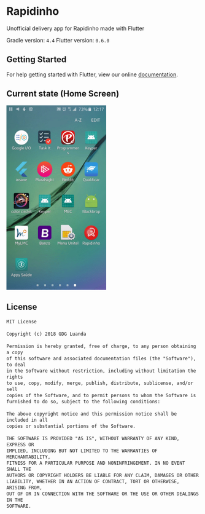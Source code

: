 # Rapidinho

Unofficial delivery app for Rapidinho made with Flutter

Gradle version: `4.4`
Flutter version: `0.6.0`

## Getting Started

For help getting started with Flutter, view our online
[documentation](https://flutter.io/).


## Current state (Home Screen)

<img src="/screenshots/preview.gif" width="260" height="480">


## License

```
MIT License

Copyright (c) 2018 GDG Luanda

Permission is hereby granted, free of charge, to any person obtaining a copy
of this software and associated documentation files (the "Software"), to deal
in the Software without restriction, including without limitation the rights
to use, copy, modify, merge, publish, distribute, sublicense, and/or sell
copies of the Software, and to permit persons to whom the Software is
furnished to do so, subject to the following conditions:

The above copyright notice and this permission notice shall be included in all
copies or substantial portions of the Software.

THE SOFTWARE IS PROVIDED "AS IS", WITHOUT WARRANTY OF ANY KIND, EXPRESS OR
IMPLIED, INCLUDING BUT NOT LIMITED TO THE WARRANTIES OF MERCHANTABILITY,
FITNESS FOR A PARTICULAR PURPOSE AND NONINFRINGEMENT. IN NO EVENT SHALL THE
AUTHORS OR COPYRIGHT HOLDERS BE LIABLE FOR ANY CLAIM, DAMAGES OR OTHER
LIABILITY, WHETHER IN AN ACTION OF CONTRACT, TORT OR OTHERWISE, ARISING FROM,
OUT OF OR IN CONNECTION WITH THE SOFTWARE OR THE USE OR OTHER DEALINGS IN THE
SOFTWARE.
```
